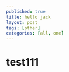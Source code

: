 ```yaml
---
published: true
title: hello jack
layout: post
tags: [other]
categories: [all, one]
---
```

# test111